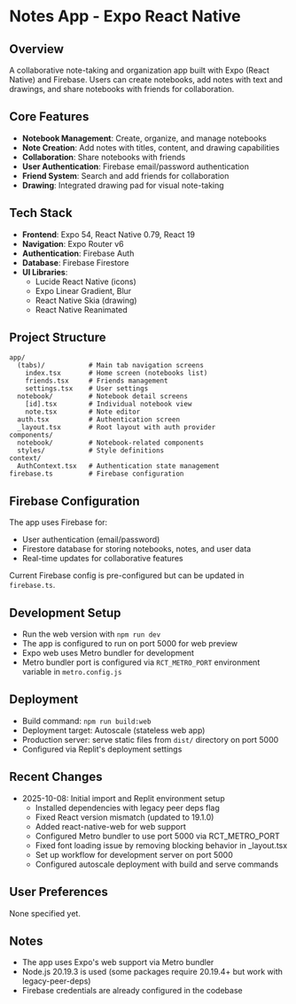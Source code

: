 # Notes App - Expo React Native

## Overview
A collaborative note-taking and organization app built with Expo (React Native) and Firebase. Users can create notebooks, add notes with text and drawings, and share notebooks with friends for collaboration.

## Core Features
- **Notebook Management**: Create, organize, and manage notebooks
- **Note Creation**: Add notes with titles, content, and drawing capabilities
- **Collaboration**: Share notebooks with friends
- **User Authentication**: Firebase email/password authentication
- **Friend System**: Search and add friends for collaboration
- **Drawing**: Integrated drawing pad for visual note-taking

## Tech Stack
- **Frontend**: Expo 54, React Native 0.79, React 19
- **Navigation**: Expo Router v6
- **Authentication**: Firebase Auth
- **Database**: Firebase Firestore
- **UI Libraries**: 
  - Lucide React Native (icons)
  - Expo Linear Gradient, Blur
  - React Native Skia (drawing)
  - React Native Reanimated

## Project Structure
```
app/
  (tabs)/           # Main tab navigation screens
    index.tsx       # Home screen (notebooks list)
    friends.tsx     # Friends management
    settings.tsx    # User settings
  notebook/         # Notebook detail screens
    [id].tsx        # Individual notebook view
    note.tsx        # Note editor
  auth.tsx          # Authentication screen
  _layout.tsx       # Root layout with auth provider
components/
  notebook/         # Notebook-related components
  styles/           # Style definitions
context/
  AuthContext.tsx   # Authentication state management
firebase.ts         # Firebase configuration
```

## Firebase Configuration
The app uses Firebase for:
- User authentication (email/password)
- Firestore database for storing notebooks, notes, and user data
- Real-time updates for collaborative features

Current Firebase config is pre-configured but can be updated in `firebase.ts`.

## Development Setup
- Run the web version with `npm run dev`
- The app is configured to run on port 5000 for web preview
- Expo web uses Metro bundler for development
- Metro bundler port is configured via `RCT_METRO_PORT` environment variable in `metro.config.js`

## Deployment
- Build command: `npm run build:web`
- Deployment target: Autoscale (stateless web app)
- Production server: serve static files from `dist/` directory on port 5000
- Configured via Replit's deployment settings

## Recent Changes
- 2025-10-08: Initial import and Replit environment setup
  - Installed dependencies with legacy peer deps flag
  - Fixed React version mismatch (updated to 19.1.0)
  - Added react-native-web for web support
  - Configured Metro bundler to use port 5000 via RCT_METRO_PORT
  - Fixed font loading issue by removing blocking behavior in _layout.tsx
  - Set up workflow for development server on port 5000
  - Configured autoscale deployment with build and serve commands

## User Preferences
None specified yet.

## Notes
- The app uses Expo's web support via Metro bundler
- Node.js 20.19.3 is used (some packages require 20.19.4+ but work with legacy-peer-deps)
- Firebase credentials are already configured in the codebase
